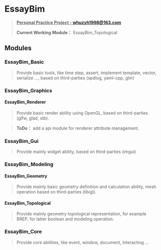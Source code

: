 # EssayBim

> **<u>Personal Practice Project  - whuzyh1998@163.com</u>**
>
> **Current Working Module：**   EssayBim_Topological

## Modules

### EssayBim_Basic

> Provide basic tools, like time step, assert, implement template, vector, serialize ..., based on third-parties (spdlog, yaml-cpp, glm)

### EssayBim_Graphics

#### EssayBim_Renderer

> Provide basic render ability using OpenGL, based on third-parties (glfw, glad, stb).

> **ToDo：**   add a api module for renderer attribute management.

### EssayBim_Gui

> Provide mainly widget ability, based on third-parties (imgui)

### EssayBim_Modeling

#### EssayBim_Geometry

> Provide mainly basic geometry definition and calculation ability, mesh operation based on third-parties (libigl).

#### EssayBim_Topological

> Provide mainly geometry topological representation, for example BREP, for latter boolean and modeling operation.

### EssayBim_Core

> Provide core abilities, like event, window, document, interacting ...
